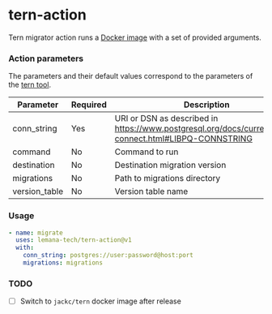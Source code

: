 # tern-action

Tern migrator action runs a [Docker image](https://github.com/lemana-tech/tern/pkgs/container/tern) with a set of provided arguments.

### Action parameters

The parameters and their default values correspond to the parameters of the [tern tool](https://github.com/jackc/tern?tab=readme-ov-file#configuration).

| Parameter     | Required | Description                                                                                            | Default value         |
| ------------- | -------- | ------------------------------------------------------------------------------------------------------ | --------------------- |
| conn_string   | Yes      | URI or DSN as described in https://www.postgresql.org/docs/current/libpq-connect.html#LIBPQ-CONNSTRING |                       |
| command       | No       | Command to run                                                                                         | migrate               |
| destination   | No       | Destination migration version                                                                          | last                  |
| migrations    | No       | Path to migrations directory                                                                           | .                     |
| version_table | No       | Version table name                                                                                     | public.schema_version |

### Usage

```yml
- name: migrate
  uses: lemana-tech/tern-action@v1
  with:
    conn_string: postgres://user:password@host:port
    migrations: migrations
```

### TODO

- [ ] Switch to `jackc/tern` docker image after release
